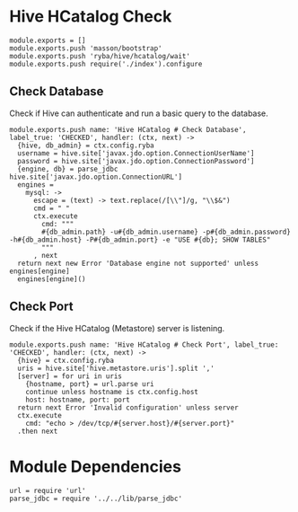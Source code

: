 
# Hive HCatalog Check

    module.exports = []
    module.exports.push 'masson/bootstrap'
    module.exports.push 'ryba/hive/hcatalog/wait'
    module.exports.push require('./index').configure

## Check Database

Check if Hive can authenticate and run a basic query to the database.

    module.exports.push name: 'Hive HCatalog # Check Database', label_true: 'CHECKED', handler: (ctx, next) ->
      {hive, db_admin} = ctx.config.ryba
      username = hive.site['javax.jdo.option.ConnectionUserName']
      password = hive.site['javax.jdo.option.ConnectionPassword']
      {engine, db} = parse_jdbc hive.site['javax.jdo.option.ConnectionURL']
      engines = 
        mysql: ->
          escape = (text) -> text.replace(/[\\"]/g, "\\$&")
          cmd = " "
          ctx.execute
            cmd: """
            #{db_admin.path} -u#{db_admin.username} -p#{db_admin.password} -h#{db_admin.host} -P#{db_admin.port} -e "USE #{db}; SHOW TABLES"
            """
          , next
      return next new Error 'Database engine not supported' unless engines[engine]
      engines[engine]()

## Check Port

Check if the Hive HCatalog (Metastore) server is listening.

    module.exports.push name: 'Hive HCatalog # Check Port', label_true: 'CHECKED', handler: (ctx, next) ->
      {hive} = ctx.config.ryba
      uris = hive.site['hive.metastore.uris'].split ','
      [server] = for uri in uris
        {hostname, port} = url.parse uri
        continue unless hostname is ctx.config.host
        host: hostname, port: port
      return next Error 'Invalid configuration' unless server
      ctx.execute
        cmd: "echo > /dev/tcp/#{server.host}/#{server.port}"
      .then next

# Module Dependencies

    url = require 'url'
    parse_jdbc = require '../../lib/parse_jdbc'


